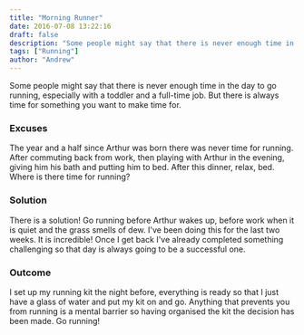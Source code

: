 ```yaml
---
title: "Morning Runner"
date: 2016-07-08 13:22:16
draft: false
description: "Some people might say that there is never enough time in the day to go running. But there is always time. In the morning before everyone is up!"
tags: ["Running"]
author: "Andrew"
---
```


Some people might say that there is never enough time in the day to go running, especially with a toddler and a full-time job. But there is always time for something you want to make time for.

### Excuses

The year and a half since Arthur was born there was never time for running. After commuting back from work, then playing with Arthur in the evening, giving him his bath and putting him to bed. After this dinner, relax, bed. Where is there time for running?

### Solution

There is a solution! Go running before Arthur wakes up, before work when it is quiet and the grass smells of dew. I've been doing this for the last two weeks. It is incredible! Once I get back I've already completed something challenging so that day is always going to be a successful one.

### Outcome

I set up my running kit the night before, everything is ready so that I just have a glass of water and put my kit on and go. Anything that prevents you from running is a mental barrier so having organised the kit the decision has been made. Go running!
